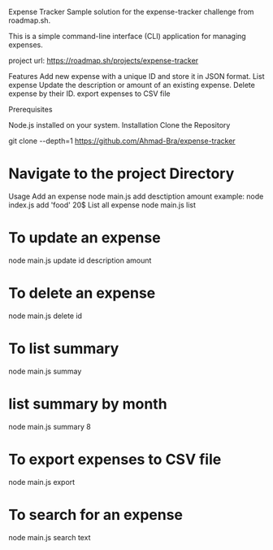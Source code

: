 Expense Tracker
Sample solution for the expense-tracker challenge from roadmap.sh.

This is a simple command-line interface (CLI) application for managing expenses.

project url: https://roadmap.sh/projects/expense-tracker

Features
Add new expense with a unique ID and store it in JSON format.
List expense 
Update the description or amount of an existing expense.
Delete expense by their ID.
export expenses to CSV file

Prerequisites

Node.js installed on your system.
Installation
Clone the Repository

git clone --depth=1 https://github.com/Ahmad-Bra/expense-tracker

# Navigate to the project Directory

Usage
Add an expense
node main.js add desctiption amount
example: node index.js add 'food' 20$
List all expense
node main.js list

# To update an expense
node main.js update id description amount 

# To delete an expense
node main.js delete id 

# To list summary  
node main.js summay

#  list summary by month
node main.js summary 8

# To export expenses to CSV file
node main.js export 

# To search for an expense 
node main.js search text 

